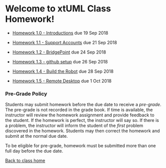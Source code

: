 # Welcome to xtUML Class Homework!

* [Homework 1.0 - Introductions](https://xtuml.github.io/xtuml-class/homework/1.0.html) due 19 Sep 2018

* [Homework 1.1 - Support Accounts](https://xtuml.github.io/xtuml-class/homework/1.1.html) due 21 Sep 2018

* [Homework 1.2 - BridgePoint](https://xtuml.github.io/xtuml-class/homework/1.2.html) due 24 Sep 2018

* [Homework 1.3 - github setup](https://xtuml.github.io/xtuml-class/homework/1.3.html) due 26 Sep 2018

* [Homework 1.4 - Build the Robot](https://xtuml.github.io/xtuml-class/homework/1.4.html) due 28 Sep 2018

* [Homework 1.5 - Remote Desktop](https://xtuml.github.io/xtuml-class/homework/1.5.html) due 1 Oct 2018


### Pre-Grade Policy

Students may submit homework before the due date to receive a _pre-grade_.
The pre-grade is not recorded in the grade book.  If time is available,
the instructor will review the homework assignment and provide feedback
to the student.  If the homework is perfect, the instructor will say so.
If there is a problem, the instructor will inform the student of the
_first_ problem discovered in the homework.  Students may then correct
the homework and submit at the normal due date.

To be eligible for pre-grade, homework must be submitted more than one
full day before the due date.

[Back to class home](https://xtuml.github.io/xtuml-class)  
